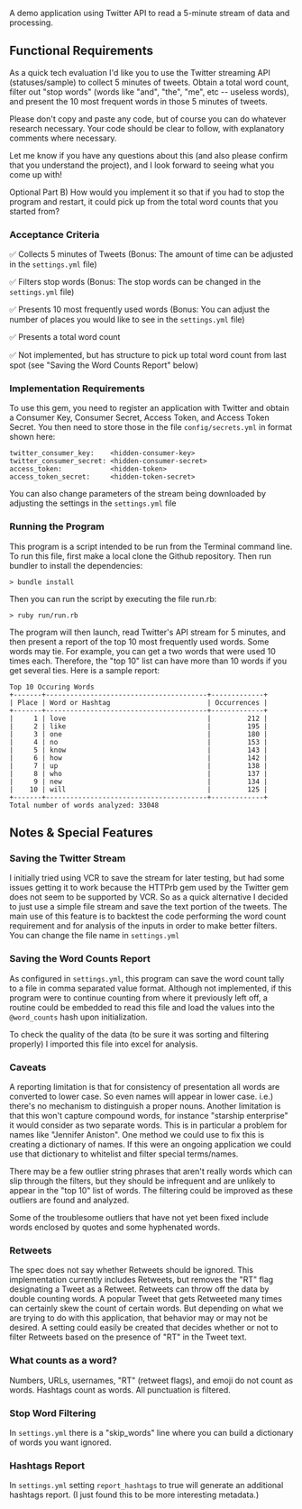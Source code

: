 A demo application using Twitter API to read a 5-minute stream of data and processing.

## Functional Requirements

As a quick tech evaluation I'd like you to use the Twitter streaming API (statuses/sample) to collect 5 minutes of tweets.
 Obtain a total word count, filter out "stop words" (words like "and", "the", "me", etc -- useless words),
 and present the 10 most frequent words in those 5 minutes of tweets. 

Please don't copy and paste any code, but of course you can do whatever research necessary.
 Your code should be clear to follow, with explanatory comments where necessary. 

Let me know if you have any questions about this (and also please confirm that you understand the project),
 and I look forward to seeing what you come up with!

Optional Part B) How would you implement it so that if you had to stop the program and restart,
 it could pick up from the total word counts that you started from?
 
### Acceptance Criteria

✅ Collects 5 minutes of Tweets (Bonus: The amount of time can be adjusted in the ```settings.yml``` file)

✅ Filters stop words (Bonus: The stop words can be changed in the ```settings.yml``` file) 

✅ Presents 10 most frequently used words (Bonus: You can adjust the number of places you would like to see in the ```settings.yml``` file)

✅ Presents a total word count

✅ Not implemented, but has structure to pick up total word count from last spot (see "Saving the Word Counts Report" below)
  
### Implementation Requirements

To use this gem, you need to register an application with Twitter and obtain a Consumer Key, Consumer Secret,
Access Token, and Access Token Secret. You then need to store those in the file ```config/secrets.yml``` in format
shown here:
 
    twitter_consumer_key:    <hidden-consumer-key>
    twitter_consumer_secret: <hidden-consumer-secret>
    access_token:            <hidden-token>
    access_token_secret:     <hidden-token-secret>
    
You can also change parameters of the stream being downloaded by adjusting the settings in the ```settings.yml``` file

### Running the Program

This program is a script intended to be run from the Terminal command line. To run this file, first make a local clone 
the Github repository. Then run bundler to install the dependencies:

    > bundle install
    
Then you can run the script by executing the file run.rb:

    > ruby run/run.rb
    
The program will then launch, read Twitter's API stream for 5 minutes, and then present a report of the top 10
most frequently used words. Some words may tie. For example, you can get a two words that were used 10 times each.
Therefore, the "top 10" list can have more than 10 words if you get several ties. Here is a sample report:

    Top 10 Occuring Words
    +-------+----------------------------------------+-------------+
    | Place | Word or Hashtag                        | Occurrences |
    +-------+----------------------------------------+-------------+
    |     1 | love                                   |         212 |
    |     2 | like                                   |         195 |
    |     3 | one                                    |         180 |
    |     4 | no                                     |         153 |
    |     5 | know                                   |         143 |
    |     6 | how                                    |         142 |
    |     7 | up                                     |         138 |
    |     8 | who                                    |         137 |
    |     9 | new                                    |         134 |
    |    10 | will                                   |         125 |
    +-------+----------------------------------------+-------------+
    Total number of words analyzed: 33048
    
## Notes & Special Features

### Saving the Twitter Stream

I initially tried using VCR to save the stream for later testing, but had some issues getting it to work because
the HTTPrb gem used by the Twitter gem does not seem to be supported by VCR. So as a quick alternative I decided
to just use a simple file stream and save the text portion of the tweets. The main use of this feature is to 
backtest the code performing the word count requirement and for analysis of the inputs in order to make better
filters. You can change the file name in ```settings.yml```


### Saving the Word Counts Report

As configured in ```settings.yml```, this program can save the word count tally to a file in comma separated value
format. Although not implemented, if this program were to continue counting from where it previously left off,
a routine could be embedded to read this file and load the values into the ```@word_counts``` hash upon initialization.

To check the quality of the data (to be sure it was sorting and filtering properly) I imported this file into excel
for analysis.

### Caveats

A reporting limitation is that for consistency of presentation all words are converted to lower case. So even names
will appear in lower case. i.e.) there's no mechanism to distinguish a proper nouns. Another limitation is that this
won't capture compound words, for instance "starship enterprise" it would consider as two separate words. This is in 
particular a problem for names like "Jennifer Aniston". One method we could use to fix this is creating a dictionary
of names. If this were an ongoing application we could use that dictionary to whitelist and filter special terms/names.

There may be a few outlier string phrases that aren't really words which can slip through the filters, but they should
be infrequent and are unlikely to appear in the "top 10" list of words. The filtering could be improved as these outliers
are found and analyzed. 

Some of the troublesome outliers that have not yet been fixed include words enclosed by quotes and some hyphenated words.

### Retweets

The spec does not say whether Retweets should be ignored. This implementation currently includes Retweets, but removes
the "RT" flag designating a Tweet as a Retweet. Retweets can throw off the data by double counting words. A popular 
Tweet that gets Retweeted many times can certainly skew the count of certain words. But depending on what we are trying
to do with this application, that behavior may or may not be desired. A setting could easily be created that decides
whether or not to filter Retweets based on the presence of "RT" in the Tweet text.

### What counts as a word?

Numbers, URLs, usernames, "RT" (retweet flags), and emoji do not count as words. Hashtags count as words. All punctuation
is filtered.

### Stop Word Filtering

In ```settings.yml``` there is a "skip_words" line where you can build a dictionary of words you want ignored.
 
### Hashtags Report

In ```settings.yml``` setting ```report_hashtags``` to true will generate an additional hashtags report. (I just found
this to be more interesting metadata.)